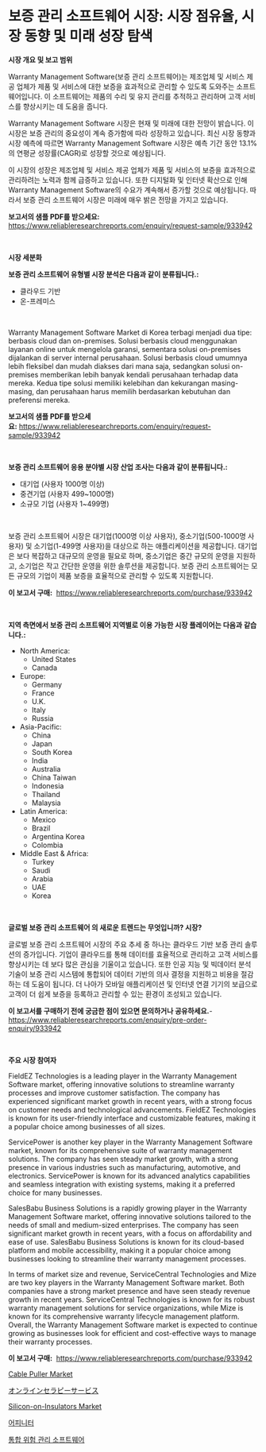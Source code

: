 <p><h1>보증 관리 소프트웨어 시장: 시장 점유율, 시장 동향 및 미래 성장 탐색</h1></p><p><strong>시장 개요 및 보고 범위</strong></p>
<p><p>Warranty Management Software(보증 관리 소프트웨어)는 제조업체 및 서비스 제공 업체가 제품 및 서비스에 대한 보증을 효과적으로 관리할 수 있도록 도와주는 소프트웨어입니다. 이 소프트웨어는 제품의 수리 및 유지 관리를 추적하고 관리하며 고객 서비스를 향상시키는 데 도움을 줍니다.</p><p>Warranty Management Software 시장은 현재 및 미래에 대한 전망이 밝습니다. 이 시장은 보증 관리의 중요성이 계속 증가함에 따라 성장하고 있습니다. 최신 시장 동향과 시장 예측에 따르면 Warranty Management Software 시장은 예측 기간 동안 13.1%의 연평균 성장률(CAGR)로 성장할 것으로 예상됩니다.</p><p>이 시장의 성장은 제조업체 및 서비스 제공 업체가 제품 및 서비스의 보증을 효과적으로 관리하려는 노력과 함께 급증하고 있습니다. 또한 디지털화 및 인터넷 확산으로 인해 Warranty Management Software의 수요가 계속해서 증가할 것으로 예상됩니다. 따라서 보증 관리 소프트웨어 시장은 미래에 매우 밝은 전망을 가지고 있습니다.</p></p>
<p><strong>보고서의 샘플 PDF를 받으세요:</strong> <a href="https://www.reliableresearchreports.com/enquiry/request-sample/933942">https://www.reliableresearchreports.com/enquiry/request-sample/933942</a></p>
<p>&nbsp;</p>
<p><strong>시장 세분화</strong></p>
<p><strong>보증 관리 소프트웨어 유형별 시장 분석은 다음과 같이 분류됩니다.:</strong></p>
<p><ul><li>클라우드 기반</li><li>온-프레미스</li></ul></p>
<p>&nbsp;</p>
<p><p>Warranty Management Software Market di Korea terbagi menjadi dua tipe: berbasis cloud dan on-premises. Solusi berbasis cloud menggunakan layanan online untuk mengelola garansi, sementara solusi on-premises dijalankan di server internal perusahaan. Solusi berbasis cloud umumnya lebih fleksibel dan mudah diakses dari mana saja, sedangkan solusi on-premises memberikan lebih banyak kendali perusahaan terhadap data mereka. Kedua tipe solusi memiliki kelebihan dan kekurangan masing-masing, dan perusahaan harus memilih berdasarkan kebutuhan dan preferensi mereka.</p></p>
<p><strong>보고서의 샘플 PDF를 받으세요:</strong>&nbsp;<a href="https://www.reliableresearchreports.com/enquiry/request-sample/933942">https://www.reliableresearchreports.com/enquiry/request-sample/933942</a></p>
<p>&nbsp;</p>
<p><strong> 보증 관리 소프트웨어 응용 분야별 시장 산업 조사는 다음과 같이 분류됩니다.:</strong></p>
<p><ul><li>대기업 (사용자 1000명 이상)</li><li>중견기업 (사용자 499~1000명)</li><li>소규모 기업 (사용자 1~499명)</li></ul></p>
<p>&nbsp;</p>
<p><p>보증 관리 소프트웨어 시장은 대기업(1000명 이상 사용자), 중소기업(500-1000명 사용자) 및 소기업(1-499명 사용자)을 대상으로 하는 애플리케이션을 제공합니다. 대기업은 보다 복잡하고 대규모의 운영을 필요로 하며, 중소기업은 중간 규모의 운영을 지원하고, 소기업은 작고 간단한 운영을 위한 솔루션을 제공합니다. 보증 관리 소프트웨어는 모든 규모의 기업이 제품 보증을 효율적으로 관리할 수 있도록 지원합니다.</p></p>
<p><strong>이 보고서 구매:</strong>&nbsp; <a href="https://www.reliableresearchreports.com/purchase/933942">https://www.reliableresearchreports.com/purchase/933942</a></p>
<p>&nbsp;</p>
<p><strong>지역 측면에서 보증 관리 소프트웨어 지역별로 이용 가능한 시장 플레이어는 다음과 같습니다.:</strong></p>
<p><ul>
    <li>
        North America:
        <ul>
            <li>United States</li>
            <li>Canada</li>
        </ul>
    </li>
    <li>
        Europe:
        <ul>
            <li>Germany</li>
            <li>France</li>
            <li>U.K.</li>
            <li>Italy</li>
            <li>Russia</li>
        </ul>
    </li>
    <li>
        Asia-Pacific:
        <ul>
            <li>China</li>
            <li>Japan</li>
            <li>South Korea</li>
            <li>India</li>
            <li>Australia</li>
            <li>China Taiwan</li>
            <li>Indonesia</li>
            <li>Thailand</li>
            <li>Malaysia</li>
        </ul>
    </li>
    <li>
        Latin America:
        <ul>
            <li>Mexico</li>
            <li>Brazil</li>
            <li>Argentina Korea</li>
            <li>Colombia</li>
        </ul>
    </li>
    <li>
        Middle East & Africa:
        <ul>
            <li>Turkey</li>
            <li>Saudi</li>
            <li>Arabia</li>
            <li>UAE</li>
            <li>Korea</li>
        </ul>
    </li>
    </ul></p>
<p>&nbsp;</p>
<p><strong>글로벌 보증 관리 소프트웨어 의 새로운 트렌드는 무엇입니까? 시장?</strong></p>
<p><p>글로벌 보증 관리 소프트웨어 시장의 주요 추세 중 하나는 클라우드 기반 보증 관리 솔루션의 증가입니다. 기업이 클라우드를 통해 데이터를 효율적으로 관리하고 고객 서비스를 향상시키는 데 보다 많은 관심을 기울이고 있습니다. 또한 인공 지능 및 빅데이터 분석 기술이 보증 관리 시스템에 통합되어 데이터 기반의 의사 결정을 지원하고 비용을 절감하는 데 도움이 됩니다. 더 나아가 모바일 애플리케이션 및 인터넷 연결 기기의 보급으로 고객이 더 쉽게 보증을 등록하고 관리할 수 있는 환경이 조성되고 있습니다.</p></p>
<p><strong>이 보고서를 구매하기 전에 궁금한 점이 있으면 문의하거나 공유하세요.</strong>- <a href="https://www.reliableresearchreports.com/enquiry/pre-order-enquiry/933942">https://www.reliableresearchreports.com/enquiry/pre-order-enquiry/933942</a></p>
<p>&nbsp;</p>
<p><strong>주요 시장 참여자</strong></p>
<p><p>FieldEZ Technologies is a leading player in the Warranty Management Software market, offering innovative solutions to streamline warranty processes and improve customer satisfaction. The company has experienced significant market growth in recent years, with a strong focus on customer needs and technological advancements. FieldEZ Technologies is known for its user-friendly interface and customizable features, making it a popular choice among businesses of all sizes.</p><p>ServicePower is another key player in the Warranty Management Software market, known for its comprehensive suite of warranty management solutions. The company has seen steady market growth, with a strong presence in various industries such as manufacturing, automotive, and electronics. ServicePower is known for its advanced analytics capabilities and seamless integration with existing systems, making it a preferred choice for many businesses.</p><p>SalesBabu Business Solutions is a rapidly growing player in the Warranty Management Software market, offering innovative solutions tailored to the needs of small and medium-sized enterprises. The company has seen significant market growth in recent years, with a focus on affordability and ease of use. SalesBabu Business Solutions is known for its cloud-based platform and mobile accessibility, making it a popular choice among businesses looking to streamline their warranty management processes.</p><p>In terms of market size and revenue, ServiceCentral Technologies and Mize are two key players in the Warranty Management Software market. Both companies have a strong market presence and have seen steady revenue growth in recent years. ServiceCentral Technologies is known for its robust warranty management solutions for service organizations, while Mize is known for its comprehensive warranty lifecycle management platform. Overall, the Warranty Management Software market is expected to continue growing as businesses look for efficient and cost-effective ways to manage their warranty processes.</p></p>
<p><strong>이 보고서 구매:</strong>&nbsp;&nbsp;<a href="https://www.reliableresearchreports.com/purchase/933942">https://www.reliableresearchreports.com/purchase/933942</a></p>
<p><p><a href="https://view.publitas.com/reportprime-1/cable-puller-market-provides-detailed-segmentation-of-this-market-based-on-type-application-and-region-and-forecast-for-the-period-from-2024-2031/">Cable Puller Market</a></p><p><a href="https://github.com/oqxogxyvqe90775/Market-Research-Report-List-1/blob/main/8269144184196.md">オンラインセラピーサービス</a></p><p><a href="https://fearless-okapi-6c8.notion.site/Silicon-on-Insulators-Market-Centers-on-Aspects-such-as-Market-Growth-Market-Share-Market-Opportun-b570554611fa42db8ac03491e5046e5e">Silicon-on-Insulators Market</a></p><p><a href="https://medium.com/@xjtlqecrb1838/%EC%95%84%ED%94%BC%EB%8B%88%ED%86%A8-%EC%8B%9C%EC%9E%A5-%EC%8B%9C%EC%9E%A5-%EC%A0%90%EC%9C%A0%EC%9C%A8-%EC%8B%9C%EC%9E%A5-%ED%8A%B8%EB%A0%8C%EB%93%9C-%EB%B0%8F-%EB%AF%B8%EB%9E%98-%EC%84%B1%EC%9E%A5-%ED%83%90%EC%83%89-3be71e10206e">어피니터</a></p><p><a href="https://github.com/vs019sa3m8x/Market-Research-Report-List-1/blob/main/1677566184197.md">통합 위험 관리 소프트웨어</a></p></p>
